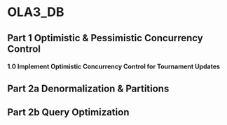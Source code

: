 # OLA3_DB

## Part 1 Optimistic & Pessimistic Concurrency Control

#### 1.0 Implement Optimistic Concurrency Control for Tournament Updates

## Part 2a Denormalization & Partitions

## Part 2b Query Optimization
